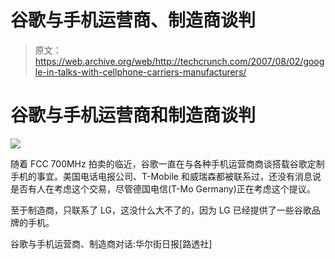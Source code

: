 # 谷歌与手机运营商、制造商谈判

> 原文：<https://web.archive.org/web/http://techcrunch.com/2007/08/02/google-in-talks-with-cellphone-carriers-manufacturers/>

# 谷歌与手机运营商和制造商谈判

![](img/0fd2f4c326bf224fbd2a2e1645c70515.png)

随着 FCC 700MHz 拍卖的临近，谷歌一直在与各种手机运营商商谈搭载谷歌定制手机的事宜。美国电话电报公司、T-Mobile 和威瑞森都被联系过，还没有消息说是否有人在考虑这个交易，尽管德国电信(T-Mo Germany)正在考虑这个提议。

至于制造商，只联系了 LG，这没什么大不了的，因为 LG 已经提供了一些谷歌品牌的手机。

谷歌与手机运营商、制造商对话:华尔街日报[路透社]